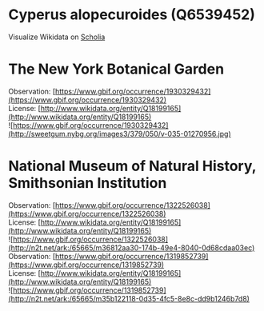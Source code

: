 
Cyperus alopecuroides (Q6539452)
================================
  
Visualize Wikidata on [Scholia](https://scholia.toolforge.org/taxon/Q6539452)
# The New York Botanical Garden
  
Observation: [https://www.gbif.org/occurrence/1930329432](https://www.gbif.org/occurrence/1930329432)  
License: [http://www.wikidata.org/entity/Q18199165](http://www.wikidata.org/entity/Q18199165)  
![https://www.gbif.org/occurrence/1930329432](http://sweetgum.nybg.org/images3/379/050/v-035-01270956.jpg)
# National Museum of Natural History, Smithsonian Institution
  
Observation: [https://www.gbif.org/occurrence/1322526038](https://www.gbif.org/occurrence/1322526038)  
License: [http://www.wikidata.org/entity/Q18199165](http://www.wikidata.org/entity/Q18199165)  
![https://www.gbif.org/occurrence/1322526038](http://n2t.net/ark:/65665/m36812aa30-174b-49e4-8040-0d68cdaa03ec)  
Observation: [https://www.gbif.org/occurrence/1319852739](https://www.gbif.org/occurrence/1319852739)  
License: [http://www.wikidata.org/entity/Q18199165](http://www.wikidata.org/entity/Q18199165)  
![https://www.gbif.org/occurrence/1319852739](http://n2t.net/ark:/65665/m35b122118-0d35-4fc5-8e8c-dd9b1246b7d8)
